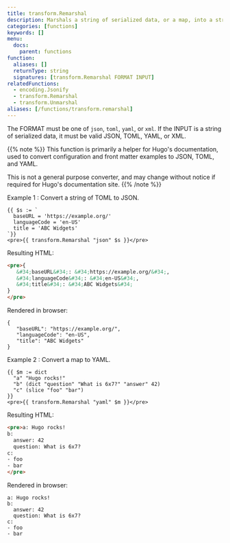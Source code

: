 ```yaml
---
title: transform.Remarshal
description: Marshals a string of serialized data, or a map, into a string of serialized data in the specified format.
categories: [functions]
keywords: []
menu:
  docs:
    parent: functions
function:
  aliases: []
  returnType: string
  signatures: [transform.Remarshal FORMAT INPUT]
relatedFunctions:
  - encoding.Jsonify
  - transform.Remarshal
  - transform.Unmarshal
aliases: [/functions/transform.remarshal]
---
```


The FORMAT must be one of `json`, `toml`, `yaml`, or `xml`. If the INPUT is a string of serialized data, it must be valid JSON, TOML, YAML, or XML.

{{% note %}}
This function is primarily a helper for Hugo's documentation, used to convert configuration and front matter examples to JSON, TOML, and YAML.

This is not a general purpose converter, and may change without notice if required for Hugo's documentation site.
{{% /note %}}

Example 1
: Convert a string of TOML to JSON.

```go-html-template
{{ $s := `
  baseURL = 'https://example.org/'
  languageCode = 'en-US'
  title = 'ABC Widgets'
`}}
<pre>{{ transform.Remarshal "json" $s }}</pre>
```

Resulting HTML:

```html
<pre>{
   &#34;baseURL&#34;: &#34;https://example.org/&#34;,
   &#34;languageCode&#34;: &#34;en-US&#34;,
   &#34;title&#34;: &#34;ABC Widgets&#34;
}
</pre>
```

Rendered in browser:

```text
{
   "baseURL": "https://example.org/",
   "languageCode": "en-US",
   "title": "ABC Widgets"
}
```

Example 2
: Convert a map to YAML.

```go-html-template
{{ $m := dict
  "a" "Hugo rocks!"
  "b" (dict "question" "What is 6x7?" "answer" 42)
  "c" (slice "foo" "bar")
}}
<pre>{{ transform.Remarshal "yaml" $m }}</pre>
```

Resulting HTML:

```html
<pre>a: Hugo rocks!
b:
  answer: 42
  question: What is 6x7?
c:
- foo
- bar
</pre>
```

Rendered in browser:

```text
a: Hugo rocks!
b:
  answer: 42
  question: What is 6x7?
c:
- foo
- bar
```
